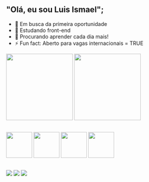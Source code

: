 ## "Olá, eu sou Luis Ismael";

- 🔭 Em busca da primeira oportunidade 
- 🌱 Estudando front-end
- 🤔 Procurando aprender cada dia mais!
- ⚡ Fun fact: Aberto para vagas internacionais = TRUE

<div>
<img height="180em"src="https://github-readme-stats.vercel.app/api?username=luismael90&show_icons=true&theme=transparent"/>
<img height="180em"src="https://github-readme-stats.vercel.app/api/top-langs/?username=luismael90&layout=compact"/>
</div>

##

<div>
<img align="left "height="70em" src="https://cdn.jsdelivr.net/gh/devicons/devicon@latest/icons/javascript/javascript-original.svg" />
<img align="left "height="70em" src="https://cdn.jsdelivr.net/gh/devicons/devicon@latest/icons/typescript/typescript-original.svg" />
<img align="left "height="70em" src="https://cdn.jsdelivr.net/gh/devicons/devicon@latest/icons/css3/css3-original-wordmark.svg" />
<img align="left "height="70em" src="https://cdn.jsdelivr.net/gh/devicons/devicon@latest/icons/html5/html5-original-wordmark.svg" />
</div>

## 

<div>
  <a href="https://www.linkedin.com/in/luis-ismael-8971b571/" target="_blank"><img src="https://img.shields.io/badge/LinkedIn-0077B5?style=for-the-badge&logo=linkedin&logoColor=white"></a>
  <a href="https://x.com/LuisIsmael1007" target="_blank"><img src="https://img.shields.io/badge/Twitter-1DA1F2?style=for-the-badge&logo=twitter&logoColor=white"></a>
  <a href="https://www.instagram.com/luis_ismaeli7/" target="_blank"><img src="https://img.shields.io/badge/Instagram-E4405F?style=for-the-badge&logo=instagram&logoColor=white"></a>
</div>
